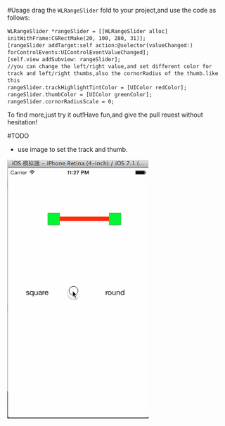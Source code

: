 #Usage
drag the `WLRangeSlider` fold to your project,and use the code as follows:

	WLRangeSlider *rangeSlider = [[WLRangeSlider alloc] initWithFrame:CGRectMake(20, 100, 280, 31)];
	[rangeSlider addTarget:self action:@selector(valueChanged:) forControlEvents:UIControlEventValueChanged];
	[self.view addSubview: rangeSlider];
	//you can change the left/right value,and set different color for track and left/right thumbs,also the cornorRadius of the thumb.like this
	rangeSlider.trackHighlightTintColor = [UIColor redColor];
	rangeSlider.thumbColor = [UIColor greenColor];
	rangeSlider.cornorRadiusScale = 0;
To find more,just try it out!Have fun,and give the pull reuest without hesitation!

#TODO
- use image to set the track and thumb.
	
![](/demo.gif)